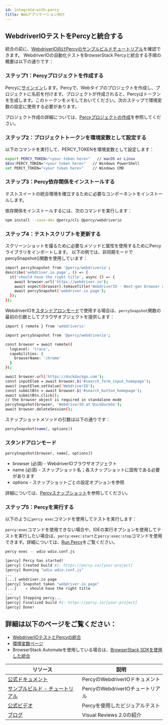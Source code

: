 ```yaml
---
id: integrate-with-percy
title: Webアプリケーション向け
---
```


## WebdriverIOテストをPercyと統合する

統合の前に、[WebdriverIO向けPercyのサンプルビルドチュートリアル](https://www.browserstack.com/docs/percy/sample-build/webdriverio/?utm_source=webdriverio&utm_medium=partnered&utm_campaign=documentation)を確認できます。
WebdriverIOの自動化テストをBrowserStack Percyと統合する手順の概要は以下の通りです：

### ステップ1：Percyプロジェクトを作成する
Percyに[サインイン](https://percy.io/signup/?utm_source=webdriverio&utm_medium=partnered&utm_campaign=documentation)します。Percyで、Webタイプのプロジェクトを作成し、プロジェクトに名前を付けます。プロジェクトが作成されると、Percyはトークンを生成します。このトークンをメモしておいてください。次のステップで環境変数の設定に使用する必要があります。

プロジェクト作成の詳細については、[Percyプロジェクトの作成](https://www.browserstack.com/docs/percy/get-started/create-project/?utm_source=webdriverio&utm_medium=partnered&utm_campaign=documentation)を参照してください。

### ステップ2：プロジェクトトークンを環境変数として設定する

以下のコマンドを実行して、PERCY_TOKENを環境変数として設定します：

```sh
export PERCY_TOKEN="<your token here>"   // macOS or Linux
$Env:PERCY_TOKEN="<your token here>"   // Windows PowerShell
set PERCY_TOKEN="<your token here>"    // Windows CMD
```

### ステップ3：Percy依存関係をインストールする

テストスイートの統合環境を確立するために必要なコンポーネントをインストールします。

依存関係をインストールするには、次のコマンドを実行します：

```sh
npm install --save-dev @percy/cli @percy/webdriverio
```

### ステップ4：テストスクリプトを更新する

スクリーンショットを撮るために必要なメソッドと属性を使用するためにPercyライブラリをインポートします。
以下の例では、非同期モードでpercySnapshot()関数を使用しています：

```sh
import percySnapshot from '@percy/webdriverio';
describe('webdriver.io page', () => {
  it('should have the right title', async () => {
    await browser.url('https://webdriver.io');
    await expect(browser).toHaveTitle('WebdriverIO · Next-gen browser and mobile automation test framework for Node.js');
    await percySnapshot('webdriver.io page');
  });
});
```

WebdriverIOを[スタンドアロンモード](https://webdriver.io/docs/setuptypes.html/?utm_source=webdriverio&utm_medium=partnered&utm_campaign=documentation)で使用する場合は、`percySnapshot`関数の最初の引数としてブラウザオブジェクトを提供します：

```sh
import { remote } from 'webdriverio'

import percySnapshot from '@percy/webdriverio';

const browser = await remote({
  logLevel: 'trace',
  capabilities: {
    browserName: 'chrome'
  }
});

await browser.url('https://duckduckgo.com');
const inputElem = await browser.$('#search_form_input_homepage');
await inputElem.setValue('WebdriverIO');
const submitBtn = await browser.$('#search_button_homepage');
await submitBtn.click();
// the browser object is required in standalone mode
percySnapshot(browser, 'WebdriverIO at DuckDuckGo');
await browser.deleteSession();
```
スナップショットメソッドの引数は以下の通りです：

```sh
percySnapshot(name[, options])
```
### スタンドアロンモード

```sh
percySnapshot(browser, name[, options])
```

- browser (必須) - WebdriverIOブラウザオブジェクト
- name (必須) - スナップショット名；各スナップショットに固有である必要があります
- options - スナップショットごとの設定オプションを参照

詳細については、[Percyスナップショット](https://www.browserstack.com/docs/percy/take-percy-snapshots/overview/?utm_source=webdriverio&utm_medium=partnered&utm_campaign=documentation)を参照してください。

### ステップ5：Percyを実行する
以下のように`percy exec`コマンドを使用してテストを実行します：

`percy:exec`コマンドを使用できない場合や、IDEの実行オプションを使用してテストを実行したい場合は、`percy:exec:start`と`percy:exec:stop`コマンドを使用できます。詳細については、[Run Percy](https://www.browserstack.com/docs/percy/integrate/webdriverio/?utm_source=webdriverio&utm_medium=partnered&utm_campaign=documentation)をご覧ください。

```sh
percy exec -- wdio wdio.conf.js
```

```sh
[percy] Percy has started!
[percy] Created build #1: https://percy.io/[your-project]
[percy] Running "wdio wdio.conf.js"
...
[...] webdriver.io page
[percy] Snapshot taken "webdriver.io page"
[...]    ✓ should have the right title
...
[percy] Stopping percy...
[percy] Finalized build #1: https://percy.io/[your-project]
[percy] Done!

```

## 詳細は以下のページをご覧ください：
- [WebdriverIOテストとPercyの統合](https://www.browserstack.com/docs/percy/integrate/webdriverio/?utm_source=webdriverio&utm_medium=partnered&utm_campaign=documentation)
- [環境変数ページ](https://www.browserstack.com/docs/percy/get-started/set-env-var/?utm_source=webdriverio&utm_medium=partnered&utm_campaign=documentation)
- BrowserStack Automateを使用している場合は、[BrowserStack SDKを使用した統合](https://www.browserstack.com/docs/percy/integrate-bstack-sdk/webdriverio/?utm_source=webdriverio&utm_medium=partnered&utm_campaign=documentation)


| リソース                                                                                                                                                            | 説明                          |
|---------------------------------------------------------------------------------------------------------------------------------------------------------------------|------------------------------|
| [公式ドキュメント](https://www.browserstack.com/docs/percy/integrate/webdriverio/?utm_source=webdriverio&utm_medium=partnered&utm_campaign=documentation)             | PercyのWebdriverIOドキュメント |
| [サンプルビルド - チュートリアル](https://www.browserstack.com/docs/percy/sample-build/webdriverio/?utm_source=webdriverio&utm_medium=partnered&utm_campaign=documentation) | PercyのWebdriverIOチュートリアル |
| [公式ビデオ](https://youtu.be/1Sr_h9_3MI0/?utm_source=webdriverio&utm_medium=partnered&utm_campaign=documentation)                                              | Percyを使用したビジュアルテスト   |
| [ブログ](https://www.browserstack.com/blog/introducing-visual-reviews-2-0/?utm_source=webdriverio&utm_medium=partnered&utm_campaign=documentation)                    | Visual Reviews 2.0の紹介    |